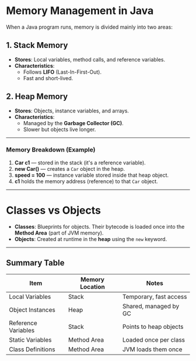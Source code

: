 # Memory Management in Java

When a Java program runs, memory is divided mainly into two areas:

## 1. Stack Memory
- **Stores**: Local variables, method calls, and reference variables.
- **Characteristics**:
  - Follows **LIFO** (Last-In-First-Out).
  - Fast and short-lived.

## 2. Heap Memory
- **Stores**: Objects, instance variables, and arrays.
- **Characteristics**:
  - Managed by the **Garbage Collector (GC)**.
  - Slower but objects live longer.

---

### Memory Breakdown (Example)
1. **Car c1** — stored in the stack (it's a reference variable).
2. **new Car()** — creates a `Car` object in the heap.
3. **speed = 100** — instance variable stored inside that heap object.
4. **c1** holds the memory address (reference) to that `Car` object.

---

# Classes vs Objects

- **Classes**: Blueprints for objects. Their bytecode is loaded once into the **Method Area** (part of JVM memory).
- **Objects**: Created at runtime in the **heap** using the `new` keyword.

---

## Summary Table

| **Item**             | **Memory Location** | **Notes**                        |
|-----------------------|---------------------|-----------------------------------|
| Local Variables       | Stack              | Temporary, fast access           |
| Object Instances      | Heap               | Shared, managed by GC            |
| Reference Variables   | Stack              | Points to heap objects           |
| Static Variables      | Method Area        | Loaded once per class            |
| Class Definitions     | Method Area        | JVM loads them once              |